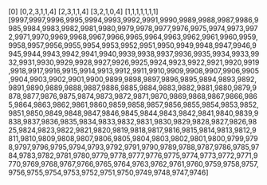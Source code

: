 [0]
[0,2,3,1,1,4]
[2,3,1,1,4]
[3,2,1,0,4]
[1,1,1,1,1,1,1]
[9997,9997,9996,9995,9994,9993,9992,9991,9990,9989,9988,9987,9986,9985,9984,9983,9982,9981,9980,9979,9978,9977,9976,9975,9974,9973,9972,9971,9970,9969,9968,9967,9966,9965,9964,9963,9962,9961,9960,9959,9958,9957,9956,9955,9954,9953,9952,9951,9950,9949,9948,9947,9946,9945,9944,9943,9942,9941,9940,9939,9938,9937,9936,9935,9934,9933,9932,9931,9930,9929,9928,9927,9926,9925,9924,9923,9922,9921,9920,9919,9918,9917,9916,9915,9914,9913,9912,9911,9910,9909,9908,9907,9906,9905,9904,9903,9902,9901,9900,9899,9898,9897,9896,9895,9894,9893,9892,9891,9890,9889,9888,9887,9886,9885,9884,9883,9882,9881,9880,9879,9878,9877,9876,9875,9874,9873,9872,9871,9870,9869,9868,9867,9866,9865,9864,9863,9862,9861,9860,9859,9858,9857,9856,9855,9854,9853,9852,9851,9850,9849,9848,9847,9846,9845,9844,9843,9842,9841,9840,9839,9838,9837,9836,9835,9834,9833,9832,9831,9830,9829,9828,9827,9826,9825,9824,9823,9822,9821,9820,9819,9818,9817,9816,9815,9814,9813,9812,9811,9810,9809,9808,9807,9806,9805,9804,9803,9802,9801,9800,9799,9798,9797,9796,9795,9794,9793,9792,9791,9790,9789,9788,9787,9786,9785,9784,9783,9782,9781,9780,9779,9778,9777,9776,9775,9774,9773,9772,9771,9770,9769,9768,9767,9766,9765,9764,9763,9762,9761,9760,9759,9758,9757,9756,9755,9754,9753,9752,9751,9750,9749,9748,9747,9746]